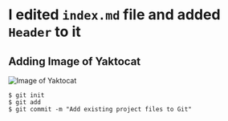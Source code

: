 # I edited `index.md` file and added `Header` to it
## Adding Image of Yaktocat
![Image of Yaktocat](https://octodex.github.com/images/yaktocat.png)

```
$ git init
$ git add 
$ git commit -m "Add existing project files to Git"
```
